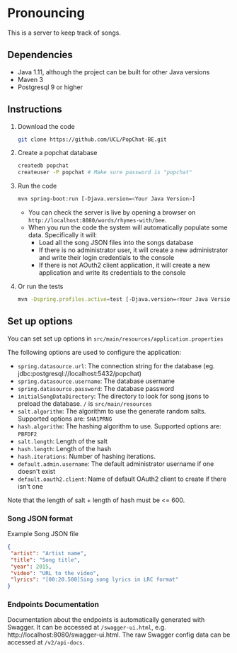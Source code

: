 # Pronouncing

This is a server to keep track of songs.


## Dependencies

* Java 1.11, although the project can be built for other Java versions
* Maven 3
* Postgresql 9 or higher


## Instructions

1. Download the code
    ```bash
    git clone https://github.com/UCL/PopChat-BE.git
    ```

1. Create a popchat database
    ```bash
    createdb popchat
    createuser -P popchat # Make sure password is "popchat"
    ```

1. Run the code

    ```bash
    mvn spring-boot:run [-Djava.version=<Your Java Version>]
    ```
    * You can check the server is live by opening a browser on `http://localhost:8080/words/rhymes-with/bee`.
    * When you run the code the system will automatically populate some data. Specifically it will:
    	 - Load all the song JSON files into the songs database
    	 - If there is no administrator user, it will create a new administrator and write their login credentials to the console
    	 - If there is not AOuth2 client application, it will create a new application and write its credentials to the console

1. Or run the tests

    ```bash
    mvn -Dspring.profiles.active=test [-Djava.version=<Your Java Version>] test
    ```
    

## Set up options

You can set set up options in `src/main/resources/application.properties`

The following options are used to configure the application:

 - `spring.datasource.url`: The connection string for the database (eg. jdbc:postgresql://localhost:5432/popchat)
 - `spring.datasource.username`: The database username
 - `spring.datasource.password`: The database password
 - `initialSongDataDirectory`: The directory to look for song jsons to preload the database. `/` is `src/main/resources`
 - `salt.algorithm`: The algorithm to use the generate random salts. Supported options are: `SHA1PRNG`
 - `hash.algorithm`: The hashing algorithm to use. Supported options are: `PBFDF2`
 - `salt.length`: Length of the salt
 - `hash.length`: Length of the hash
 - `hash.iterations`: Number of hashing iterations.
 - `default.admin.username`: The default administrator username if one doesn't exist
 - `default.oauth2.client`: Name of default OAuth2 client to create if there isn't one
 
 Note that the length of salt + length of hash must be <= 600.

### Song JSON format

Example Song JSON file

```json
{
 "artist": "Artist name",
 "title": "Song title",
 "year": 2015,
 "video": "URL to the video",
 "lyrics": "[00:20.500]Sing song lyrics in LRC format"
}
```

### Endpoints Documentation

Documentation about the endpoints is automatically generated with Swagger.
It can be accessed at `/swagger-ui.html`, e.g. http://localhost:8080/swagger-ui.html.
The raw Swagger config data can be accessed at `/v2/api-docs`.
